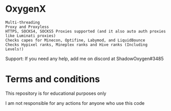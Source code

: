 # OxygenX

```Features:
Multi-threading
Proxy and Proxyless
HTTPS, SOCKS4, SOCKS5 Proxies supported (and it also auto auth proxies like Luminati proxies)
Checks capes for Minecon, Optifine, Labymod, and LiquidBounce
Checks Hypixel ranks, Mineplex ranks and Hive ranks (Including Levels!)
```


Support:
If you need any help, add me on discord at ShadowOxygen#3485


# Terms and conditions
This repository is for educational purposes only

I am not responsible for any actions for anyone who use this code
